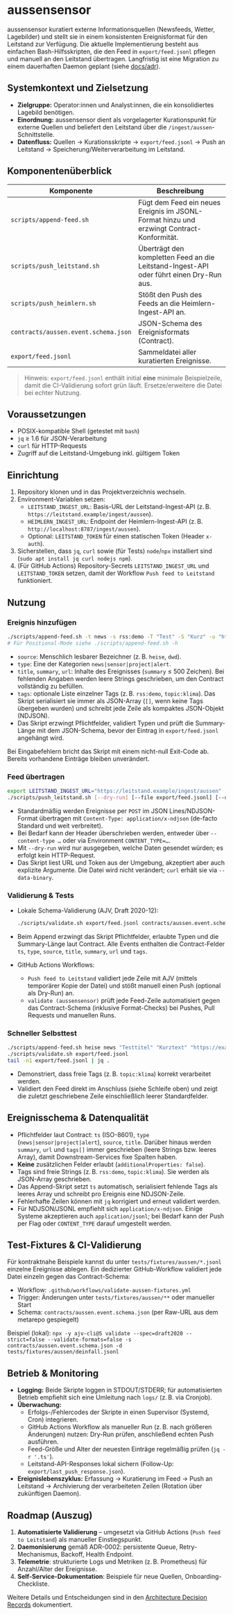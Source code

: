 # aussensensor

aussensensor kuratiert externe Informationsquellen (Newsfeeds, Wetter, Lagebilder) und stellt sie in einem konsistenten Ereignisformat für den Leitstand zur Verfügung. Die aktuelle Implementierung besteht aus einfachen Bash-Hilfsskripten, die den Feed in `export/feed.jsonl` pflegen und manuell an den Leitstand übertragen. Langfristig ist eine Migration zu einem dauerhaften Daemon geplant (siehe [docs/adr](docs/adr/README.md)).

## Systemkontext und Zielsetzung
- **Zielgruppe:** Operator:innen und Analyst:innen, die ein konsolidiertes Lagebild benötigen.
- **Einordnung:** aussensensor dient als vorgelagerter Kurationspunkt für externe Quellen und beliefert den Leitstand über die `/ingest/aussen`-Schnittstelle.
- **Datenfluss:** Quellen → Kurationsskripte → `export/feed.jsonl` → Push an Leitstand → Speicherung/Weiterverarbeitung im Leitstand.

## Komponentenüberblick
| Komponente | Beschreibung |
| --- | --- |
| `scripts/append-feed.sh` | Fügt dem Feed ein neues Ereignis im JSONL-Format hinzu und erzwingt Contract-Konformität. |
| `scripts/push_leitstand.sh` | Überträgt den kompletten Feed an die Leitstand-Ingest-API oder führt einen Dry-Run aus. |
| `scripts/push_heimlern.sh` | Stößt den Push des Feeds an die Heimlern-Ingest-API an. |
| `contracts/aussen.event.schema.json` | JSON-Schema des Ereignisformats (Contract). |
| `export/feed.jsonl` | Sammeldatei aller kuratierten Ereignisse. |

> Hinweis: `export/feed.jsonl` enthält initial **eine** minimale Beispielzeile,
> damit die CI-Validierung sofort grün läuft. Ersetze/erweitere die Datei bei echter Nutzung.

## Voraussetzungen
- POSIX-kompatible Shell (getestet mit `bash`)
- `jq` ≥ 1.6 für JSON-Verarbeitung
- `curl` für HTTP-Requests
- Zugriff auf die Leitstand-Umgebung inkl. gültigem Token

## Einrichtung
1. Repository klonen und in das Projektverzeichnis wechseln.
2. Environment-Variablen setzen:
   - `LEITSTAND_INGEST_URL`: Basis-URL der Leitstand-Ingest-API (z. B. `https://leitstand.example/ingest/aussen`).
   - `HEIMLERN_INGEST_URL`: Endpoint der Heimlern-Ingest-API (z. B. `http://localhost:8787/ingest/aussen`).
   - Optional: `LEITSTAND_TOKEN` für einen statischen Token (Header `x-auth`).
3. Sicherstellen, dass `jq`, `curl` sowie (für Tests) `node`/`npx` installiert sind (`sudo apt install jq curl nodejs npm`).
4. (Für GitHub Actions) Repository-Secrets `LEITSTAND_INGEST_URL` und `LEITSTAND_TOKEN` setzen, damit der Workflow `Push feed to Leitstand` funktioniert.

## Nutzung
### Ereignis hinzufügen
```bash
./scripts/append-feed.sh -t news -s rss:demo -T "Test" -S "Kurz" -u "https://example.org" -g "tag1,tag2"
# Für Positional-Mode siehe ./scripts/append-feed.sh -h
```
- `source`: Menschlich lesbarer Bezeichner (z. B. `heise`, `dwd`).
- `type`: Eine der Kategorien `news|sensor|project|alert`.
- `title`, `summary`, `url`: Inhalte des Ereignisses (`summary` ≤ 500 Zeichen). Bei fehlenden Angaben werden leere Strings geschrieben, um den Contract vollständig zu befüllen.
- `tags`: optionale Liste einzelner Tags (z. B. `rss:demo`, `topic:klima`). Das Skript serialisiert sie immer als JSON-Array (`[]`, wenn keine Tags übergeben wurden) und schreibt jede Zeile als kompaktes JSON-Objekt (NDJSON).
- Das Skript erzwingt Pflichtfelder, validiert Typen und prüft die Summary-Länge mit dem JSON-Schema, bevor der Eintrag in `export/feed.jsonl` angehängt wird.

Bei Eingabefehlern bricht das Skript mit einem nicht-null Exit-Code ab. Bereits vorhandene Einträge bleiben unverändert.

### Feed übertragen
```bash
export LEITSTAND_INGEST_URL="https://leitstand.example/ingest/aussen"
./scripts/push_leitstand.sh [--dry-run] [--file export/feed.jsonl] [--url "…"] [--token "$LEITSTAND_TOKEN"] [--content-type application/jsonl]
```
- Standardmäßig werden Ereignisse per `POST` im JSON Lines/NDJSON-Format übertragen mit `Content-Type: application/x-ndjson` (de-facto Standard und weit verbreitet).
- Bei Bedarf kann der Header überschrieben werden, entweder über `--content-type …` oder via Environment `CONTENT_TYPE=…`.
- Mit `--dry-run` wird nur ausgegeben, welche Daten gesendet würden; es erfolgt kein HTTP-Request.
- Das Skript liest URL und Token aus der Umgebung, akzeptiert aber auch explizite Argumente. Die Datei wird nicht verändert; `curl` erhält sie via `--data-binary`.

### Validierung & Tests
- Lokale Schema-Validierung (AJV, Draft 2020-12):

  ```bash
  ./scripts/validate.sh export/feed.jsonl contracts/aussen.event.schema.json
  ```

- Beim Append erzwingt das Skript Pflichtfelder, erlaubte Typen und die Summary-Länge laut Contract. Alle Events enthalten die Contract-Felder `ts`, `type`, `source`, `title`, `summary`, `url` und `tags`.
- GitHub Actions Workflows:
  - `Push feed to Leitstand` validiert jede Zeile mit AJV (mittels temporärer Kopie der Datei) und stößt manuell einen Push (optional als Dry-Run) an.
  - `validate (aussensensor)` prüft jede Feed-Zeile automatisiert gegen das Contract-Schema (inklusive Format-Checks) bei Pushes, Pull Requests und manuellen Runs.

### Schneller Selbsttest
```bash
./scripts/append-feed.sh heise news "Testtitel" "Kurztext" "https://example.org" urgent topic:klima Berlin
./scripts/validate.sh export/feed.jsonl
tail -n1 export/feed.jsonl | jq .
```
- Demonstriert, dass freie Tags (z. B. `topic:klima`) korrekt verarbeitet werden.
- Validiert den Feed direkt im Anschluss (siehe Schleife oben) und zeigt die zuletzt geschriebene Zeile einschließlich leerer Standardfelder.

## Ereignisschema & Datenqualität
- Pflichtfelder laut Contract: `ts` (ISO-8601), `type` (`news|sensor|project|alert`), `source`, `title`. Darüber hinaus werden `summary`, `url` und `tags[]` immer geschrieben (leere Strings bzw. leeres Array), damit Downstream-Services fixe Spalten haben.
- **Keine** zusätzlichen Felder erlaubt (`additionalProperties: false`).
- Tags sind freie Strings (z. B. `rss:demo`, `topic:klima`). Sie werden als JSON-Array geschrieben.
- Das Append-Skript setzt `ts` automatisch, serialisiert fehlende Tags als leeres Array und schreibt pro Ereignis eine NDJSON-Zeile.
- Fehlerhafte Zeilen können mit `jq` korrigiert und erneut validiert werden.
- Für NDJSON/JSONL empfiehlt sich `application/x-ndjson`. Einige Systeme akzeptieren auch `application/jsonl`; bei Bedarf kann der Push per Flag oder `CONTENT_TYPE` darauf umgestellt werden.

## Test-Fixtures & CI-Validierung
Für kontraktnahe Beispiele kannst du unter `tests/fixtures/aussen/*.jsonl` einzelne Ereignisse ablegen.
Ein dedizierter GitHub-Workflow validiert jede Datei einzeln gegen das Contract-Schema:

- Workflow: `.github/workflows/validate-aussen-fixtures.yml`
- Trigger: Änderungen unter `tests/fixtures/aussen/**` oder manueller Start
- Schema: `contracts/aussen.event.schema.json` (per Raw-URL aus dem metarepo gespiegelt)

Beispiel (lokal):
`npx -y ajv-cli@5 validate --spec=draft2020 --strict=false --validate-formats=false -s contracts/aussen.event.schema.json -d tests/fixtures/aussen/deinfall.jsonl`

## Betrieb & Monitoring
- **Logging:** Beide Skripte loggen in STDOUT/STDERR; für automatisierten Betrieb empfiehlt sich eine Umleitung nach `logs/` (z. B. via Cronjob).
- **Überwachung:**
  - Erfolgs-/Fehlercodes der Skripte in einen Supervisor (Systemd, Cron) integrieren.
  - GitHub Actions Workflow als manueller Run (z. B. nach größeren Änderungen) nutzen: Dry-Run prüfen, anschließend echten Push ausführen.
  - Feed-Größe und Alter der neuesten Einträge regelmäßig prüfen (`jq -r '.ts'`).
  - Leitstand-API-Responses lokal sichern (Follow-Up: `export/last_push_response.json`).
- **Ereignislebenszyklus:** Erfassung → Kuratierung im Feed → Push an Leitstand → Archivierung der verarbeiteten Zeilen (Rotation über zukünftigen Daemon).

## Roadmap (Auszug)
1. **Automatisierte Validierung** – umgesetzt via GitHub Actions (`Push feed to Leitstand`) als manueller Einstiegspunkt.
2. **Daemoni­sierung** gemäß ADR-0002: persistente Queue, Retry-Mechanismus, Backoff, Health Endpoint.
3. **Telemetrie**: strukturierte Logs und Metriken (z. B. Prometheus) für Anzahl/Alter der Ereignisse.
4. **Self-Service-Dokumentation**: Beispiele für neue Quellen, Onboarding-Checkliste.

Weitere Details und Entscheidungen sind in den [Architecture Decision Records](docs/adr/README.md) dokumentiert.
